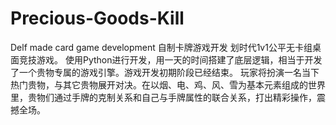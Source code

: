 # Precious-Goods-Kill
Delf made card game development 自制卡牌游戏开发
划时代1v1公平无卡组桌面竞技游戏。
使用Python进行开发，用一天的时间搭建了底层逻辑，相当于开发了一个贵物专属的游戏引擎。游戏开发初期阶段已经结束。
玩家将扮演一名当下热门贵物，与其它贵物展开对决。在以烟、电、鸡、风、雪为基本元素组成的世界里，贵物们通过手牌的克制关系和自己与手牌属性的联合关系，打出精彩操作，震撼全场。
